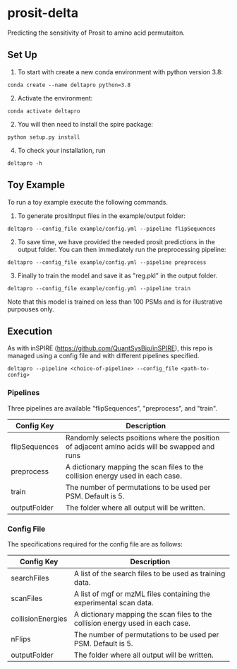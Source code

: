# prosit-delta
Predicting the sensitivity of Prosit to amino acid permutaiton.

## Set Up

1) To start with create a new conda environment with python version 3.8:

```
conda create --name deltapro python=3.8
```

2) Activate the environment:

```
conda activate deltapro
```

2) You will then need to install the spire package:

```
python setup.py install
```

4) To check your installation, run

```
deltapro -h
```

## Toy Example

To run a toy example execute the following commands.

1) To generate prositInput files in the example/output folder:

```
deltapro --config_file example/config.yml --pipeline flipSequences
```

2) To save time, we have provided the needed prosit predictions in the output folder. You can then immediately run the preprocessing pipeline:

```
deltapro --config_file example/config.yml --pipeline preprocess
```

3) Finally to train the model and save it as "reg.pkl" in the output folder.

```
deltapro --config_file example/config.yml --pipeline train
```

Note that this model is trained on less than 100 PSMs and is for illustrative purpouses only.

## Execution

As with inSPIRE (https://github.com/QuantSysBio/inSPIRE), this repo is managed using a config file and with different pipelines specified.

```
deltapro --pipeline <choice-of-pipeline> --config_file <path-to-config>
```

### Pipelines

Three pipelines are available "flipSequences", "preprocess", and "train".

| Config Key | Description |
|-------|---------------|
| flipSequences | Randomly selects psoitions where the position of adjacent amino acids will be swapped and runs |
| preprocess | A dictionary mapping the scan files to the collision energy used in each case. |
| train | The number of permutations to be used per PSM. Default is 5. |
| outputFolder | The folder where all output will be written. |

### Config File

The specifications required for the config file are as follows:

| Config Key | Description |
|-------|---------------|
| searchFiles | A list of the search files to be used as training data. |
| scanFiles | A list of mgf or mzML files containing the experimental scan data. |
| collisionEnergies | A dictionary mapping the scan files to the collision energy used in each case. |
| nFlips | The number of permutations to be used per PSM. Default is 5. |
| outputFolder | The folder where all output will be written. |

